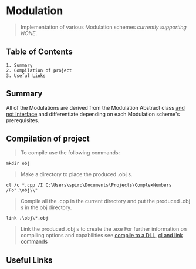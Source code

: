 # Modulation

> Implementation of various Modulation schemes *currently supporting NONE*.

## Table of Contents
```
1. Summary
2. Compilation of project
3. Useful Links
```
## Summary
All of the Modulations are derived from the Modulation Abstract class [and not Interface](https://cplusplus.com/forum/beginner/157568/) and differentiate depending on each Modulation scheme's prerequisites.

## Compilation of project
> To compile use the following commands:
```
mkdir obj 
```
> Make a directory to place the produced .obj s.
```
cl /c *.cpp /I C:\Users\spiro\Documents\Projects\ComplexNumbers /Fo".\obj\\"
```
> Compile all the .cpp in the current directory and put the produced .obj s in the obj directory.
```
link .\obj\*.obj
```
> Link the produced .obj s to create the .exe
> For further information on compiling options and capabilities see [compile to a DLL](https://medium.com/ai-innovation/how-to-create-c-c-dynamic-link-libraries-in-windows-28abefc988c9), [cl and link commands](https://docs.microsoft.com/en-us/cpp/build/reference/c-compile-without-linking?view=msvc-170)

## Useful Links
